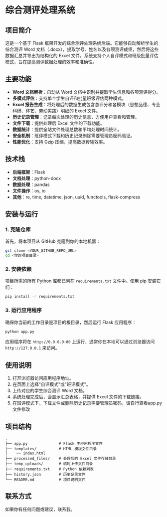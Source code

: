 # 综合测评处理系统

## 项目简介
这是一个基于 Flask 框架开发的综合测评处理系统后端。它能够自动解析学生的综合测评 Word 文档（.docx），提取学号、姓名以及各项测评成绩，然后将这些数据汇总并导出为结构化的 Excel 文件。系统支持个人自评模式和班级批量评估模式，旨在提高测评数据处理的效率和准确性。

## 主要功能
-   **Word 文档解析**：自动从 Word 文档中识别并提取学生信息和各项测评得分。
-   **多模式评估**：支持单个学生自评和批量班级评估两种模式。
-   **Excel 报告生成**：将处理后的数据生成包含总评分和各模块（思想品德、专业科研、体艺、劳动实践）明细的 Excel 文件。
-   **历史记录管理**：记录每次处理的历史信息，方便用户查看和管理。
-   **文件下载**：提供处理后 Excel 文件的下载功能。
-   **数据统计**：提供全站文件处理总数和平均处理时间统计。
-   **安全机制**：班评模式下载和历史记录删除需要管理员密码验证。
-   **性能优化**：支持 Gzip 压缩，提高数据传输效率。

## 技术栈
-   **后端框架**：Flask
-   **文档处理**：python-docx
-   **数据处理**：pandas
-   **文件操作**：os, io
-   **其他**：re, time, datetime, json, uuid, functools, flask-compress

## 安装与运行

### 1. 克隆仓库
首先，将本项目从 GitHub 克隆到你的本地机器：
```bash
git clone <YOUR_GITHUB_REPO_URL>
cd <你的项目目录>
```

### 2. 安装依赖
项目所需的所有 Python 库都已列在 `requirements.txt` 文件中。使用 pip 安装它们：
```bash
pip install -r requirements.txt
```

### 3. 运行应用程序
确保你当前的工作目录是项目的根目录，然后运行 Flask 应用程序：
```bash
python app.py
```
应用程序将在 `http://0.0.0.0:80` 上运行，通常你在本地可以通过浏览器访问 `http://127.0.0.1` 来访问。

## 使用说明
1.  打开浏览器访问应用程序地址。
2.  在页面上选择"自评模式"或"班评模式"。
3.  上传对应的学生综合测评 Word 文档。
4.  系统处理完成后，会显示汇总表格，并提供 Excel 文件的下载链接。
5.  在班评模式下，下载文件或删除历史记录需要管理员密码，请自行查看app.py文件修改

## 项目结构
```
.
├── app.py              # Flask 主应用程序文件
├── templates/          # HTML 模板文件目录
│    ── index.html
├── processed_files/    # 处理后的 Excel 文件存储目录
├── temp_uploads/       # 临时上传文件目录
├── requirements.txt    # Python 依赖列表
├── history.json        # 历史记录文件
└── README.md           # 项目说明文件
```

## 联系方式
如果你有任何问题或建议，联系我。 
